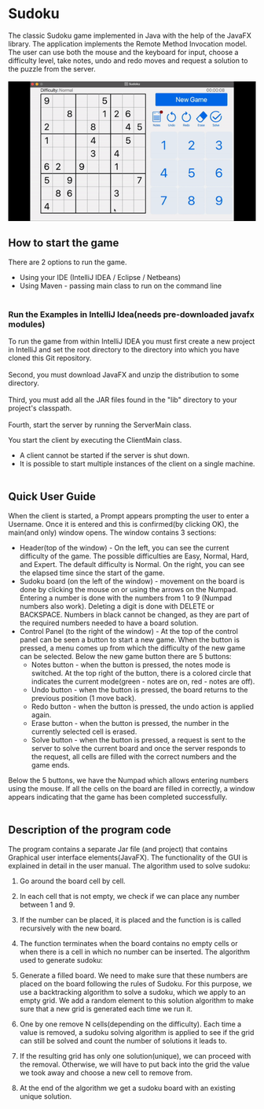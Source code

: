 # Sudoku
The classic Sudoku game implemented in Java with the help of the JavaFX library. The application implements the Remote Method Invocation model. The user can use both the mouse and the keyboard for input, choose a difficulty level, take notes, undo and redo moves and request a solution to the puzzle from the server.
<br></br>
![Sudoku](https://github.com/MartinUzunov/Sudoku/blob/master/sudoku.gif)

## How to start the game
There are 2 options to run the game.

- Using your IDE (IntelliJ IDEA / Eclipse / Netbeans)
- Using Maven - passing main class to run on the command line
<br></br>

### Run the Examples in IntelliJ Idea(needs pre-downloaded javafx modules)

To run the game from within IntelliJ IDEA you must first create a new project in IntelliJ and set the root
directory to the directory into which you have cloned this Git repository. 
<br></br>
Second, you must download JavaFX and unzip the distribution to some directory.
<br></br>
Third, you must add all the JAR files found in the "lib" directory to your project's classpath.
<br></br>
Fourth, start the server by running the ServerMain class.

You start the client by executing the ClientMain class.
- A client cannot be started if the server is shut down.
- It is possible to start multiple instances of the client on a single machine.
<br></br>

## Quick User Guide
When the client is started, a Prompt appears prompting the user to enter a Username. Once it is entered and this is confirmed(by clicking OK), the main(and only) window opens. The window contains 3 sections:
- Header(top of the window) - On the left, you can see the current difficulty of the game. The possible difficulties are Easy, Normal, Hard, and Expert. The default difficulty is Normal.
On the right, you can see the elapsed time since the start of the game.
- Sudoku board (on the left of the window) - movement on the board is done by clicking the mouse on or using the arrows on the Numpad. Entering a number is done with the numbers from 1 to 9 (Numpad numbers also work). Deleting a digit is done with DELETE or BACKSPACE.
Numbers in black cannot be changed, as they are part of the required numbers needed to have a board solution.
- Control Panel (to the right of the window) - At the top of the control panel can be seen a button to start a new game. When the button is pressed, a menu comes up from which the difficulty of the new game can be selected. Below the new game button there are 5 buttons:
    + Notes button - when the button is pressed, the notes mode is switched. At the top right of the button, there is a colored circle that indicates the current mode(green - notes are on, red - notes are off).
    + Undo button - when the button is pressed, the board returns to the previous position (1 move back).
    + Redo button - when the button is pressed, the undo action is applied again.
    + Erase button - when the button is pressed, the number in the currently selected cell is erased.
    + Solve button - when the button is pressed, a request is sent to the server to solve the current board and once the server responds to the request, all cells are filled with the correct numbers and the game ends.

Below the 5 buttons, we have the Numpad which allows entering numbers using the mouse.
If all the cells on the board are filled in correctly, a window appears indicating that the game has been completed successfully.<br></br>
## Description of the program code
The program contains a separate Jar file (and project) that contains Graphical user interface elements(JavaFX). The functionality of the GUI is explained in detail in the user manual.
The algorithm used to solve sudoku:
1) Go around the board cell by cell.
2) In each cell that is not empty, we check if we can place any
number between 1 and 9.
3) If the number can be placed, it is placed and the function is
is called recursively with the new board.
4) The function terminates when the board contains no empty cells or when there is a
cell in which no number can be inserted.
The algorithm used to generate sudoku:

1) Generate a filled board.
We need to make sure that these numbers are placed on the board following the rules of Sudoku. For this purpose, we use a backtracking algorithm to solve a sudoku, which we apply to an empty grid. We add a random element to this solution algorithm to make sure that a new grid is generated each time we run it.
2) One by one remove N cells(depending on the difficulty).
Each time a value is removed, a sudoku solving algorithm is applied to see if the grid can still be solved and count the number of solutions it leads to.
3) If the resulting grid has only one solution(unique), we can proceed with the removal. Otherwise, we will have to put back into the grid the value we took away and choose a new cell to remove from.
4) At the end of the algorithm we get a sudoku board with an existing unique solution.
